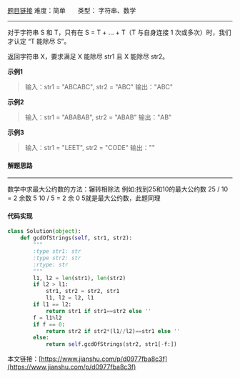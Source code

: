  [题目链接](https://leetcode-cn.com/problems/greatest-common-divisor-of-strings/)
难度：简单          &nbsp;&nbsp;&nbsp;&nbsp;&nbsp;&nbsp;类型：  字符串、数学
***
对于字符串 S 和 T，只有在 S = T + ... + T（T 与自身连接 1 次或多次）时，我们才认定 “T 能除尽 S”。

返回字符串 X，要求满足 X 能除尽 str1 且 X 能除尽 str2。

 
 
**示例1**
> 输入：str1 = "ABCABC", str2 = "ABC"
输出："ABC"

**示例2**
> 输入：str1 = "ABABAB", str2 = "ABAB"
输出："AB"

**示例3**
>输入：str1 = "LEET", str2 = "CODE"
输出：""

#### 解题思路
***
数学中求最大公约数的方法：辗转相除法
例如:找到25和10的最大公约数
25 / 10 = 2 余数 5
10 / 5 = 2 余 0
5就是最大公约数，此题同理 



#### 代码实现
```python
class Solution(object):
    def gcdOfStrings(self, str1, str2):
        """
        :type str1: str
        :type str2: str
        :rtype: str
        """
        l1, l2 = len(str1), len(str2)
        if l2 > l1:
            str1, str2 = str2, str1
            l1, l2 = l2, l1
        if l1 == l2:
            return str1 if str1==str2 else ''        
        f = l1%l2         
        if f == 0:            
            return str2 if str2*(l1//l2)==str1 else ''
        else:
            return self.gcdOfStrings(str2, str1[-f:])
```

本文链接：[https://www.jianshu.com/p/d0977fba8c3f](https://www.jianshu.com/p/d0977fba8c3f)
